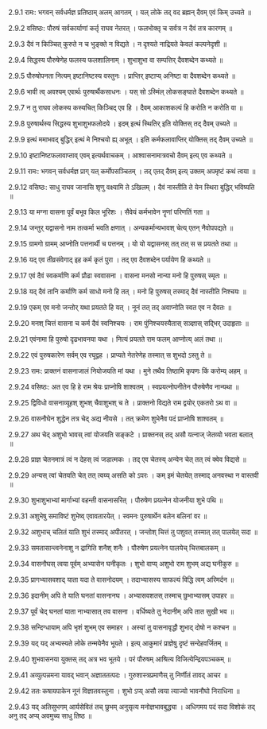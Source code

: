 2.9.1
रामः:
भगवन् सर्वधर्मज्ञ प्रतिष्ठाम् अलम् आगतम् ।
यल् लोके तद् वद ब्रह्मन् दैवम् एवं किम् उच्यते ॥


2.9.2
वसिष्ठः:
पौरुषं सर्वकार्याणां कर्तृ राघव नेतरत् ।
फलभोक्तृ च सर्वत्र न दैवं तत्र कारणम् ॥


2.9.3
दैवं न किञ्चित् कुरुते न च भुङ्क्ते न विद्यते ।
न दृश्यते नाद्रियते केवलं कल्पनेदृशी ॥


2.9.4
सिद्धस्य पौरुषेणेह फलस्य फलशालिनाम् ।
शुभाशुभा वा सम्पत्तिर् दैवशब्देन कथ्यते ॥


2.9.5
पौरुषोपनता नित्यम् इष्टानिष्टस्य वस्तुनः ।
प्राप्तिर् इष्टाप्य् अनिष्टा वा दैवशब्देन कथ्यते ॥


2.9.6
भावी त्व् अवश्यम् एवार्थः पुरुषार्थैकसाधनः ।
यस् सो ऽस्मिंल् लोकसङ्घाते दैवशब्देन कथ्यते ॥


2.9.7
न तु राघव लोकस्य कस्यचित् किञ्चिद् एव हि ।
दैवम् आकाशकल्पं हि करोति न करोति वा ॥


2.9.8
पुरुषार्थस्य सिद्धस्य शुभाशुभफलोदये ।
इदम् इत्थं स्थितिर् इति योक्तिस् तद् दैवम् उच्यते ॥


2.9.9
इत्थं ममाभवद् बुद्धिर् इत्थं मे निश्चयो ह्य् अभूत् ।
इति कर्मफलावाप्तिर् योक्तिस् तद् दैवम् उच्यते ॥


2.9.10
इष्टानिष्टफलावाप्ताव् एवम् इत्यर्थवाचकम् ।
आश्वासनामात्रवचो दैवम् इत्य् एव कथ्यते ॥


2.9.11
रामः:
भगवन् सर्वधर्मज्ञ प्राग् यत् कर्मोपसञ्चितम् ।
तद् एतद् दैवम् इत्य् उक्तम् अपमृष्टं कथं त्वया ॥


2.9.12
वसिष्ठः:
साधु राघव जानासि शृणु वक्ष्यामि ते ऽखिलम् ।
दैवं नास्तीति ते येन स्थिरा बुद्धिर् भविष्यति ॥


2.9.13
या मग्ना वासना पूर्वं बभूव किल भूरिशः ।
सैवेयं कर्मभावेन नॄणां परिणतिं गता ॥


2.9.14
जन्तुर् यद्वासनो नाम तत्कर्मा भवति क्षणात् ।
अन्यकर्मान्यभावश् चेत्य् एतन् नैवोपपद्यते ॥


2.9.15
ग्रामगो ग्रामम् आप्नोति पत्तनार्थी च पत्तनम् ।
यो यो यद्वासनस् तत् तत् स स प्रयतते तथा ॥


2.9.16
यद् एव तीव्रसंवेगाद् इह कर्म कृतं पुरा ।
तद् एव दैवशब्देन पर्यायेण हि कथ्यते ॥


2.9.17
एवं दैवं स्वकर्माणि कर्म प्रौढा स्ववासना ।
वासना मनसो नान्या मनो हि पुरुषस् स्मृतः ॥


2.9.18
यद् दैवं तानि कर्माणि कर्म साधो मनो हि तत् ।
मनो हि पुरुषस् तस्माद् दैवं नास्तीति निश्चयः ॥


2.9.19
एकम् एव मनो जन्तोर् यथा प्रयतते हि यत् ।
नूनं तत् तद् अवाप्नोति स्वत एव न दैवतः ॥


2.9.20
मनश् चित्तं वासना च कर्म दैवं स्वनिश्चयः ।
राम पुंनिश्चयस्यैतास् सञ्ज्ञास् सद्भिर् उदाहृताः ॥


2.9.21
एवंनामा हि पुरुषो दृढभावनया यथा ।
नित्यं प्रयतते राम फलम् आप्नोत्य् अलं तथा ॥


2.9.22
एवं पुरुषकारेण सर्वम् एव रघूद्वह ।
प्राप्यते नेतरेणेह तस्मात् स शुभदो ऽस्तु ते ॥


2.9.23
रामः:
प्राक्तनं वासनाजालं नियोजयति मां यथा ।
मुने तथैव तिष्ठामि कृपणः किं करोम्य् अहम् ॥


2.9.24
वसिष्ठः:
अत एव हि हे राम श्रेयः प्राप्नोषि शाश्वतम् ।
स्वप्रयत्नोपनीतेन पौरुषेणैव नान्यथा ॥


2.9.25
द्विविधो वासनाव्यूहश् शुभश् चैवाशुभश् च ते ।
प्राक्तनो विद्यते राम द्वयोर् एकतरो ऽथ वा ॥


2.9.26
वासनौघेन शुद्धेन तत्र चेद् अद्य नीयसे ।
तत् क्रमेण शुभेनैव पदं प्राप्नोषि शाश्वतम् ॥


2.9.27
अथ चेद् अशुभो भावस् त्वां योजयति सङ्कटे ।
प्राक्तनस् तद् असौ यत्नाज् जेतव्यो भवता बलात् ॥


2.9.28
प्राज्ञ चेतनमात्रं त्वं न देहस् त्वं जडात्मकः ।
तद् एव चेतस्य् अन्येन चेत् तत् त्वं क्वेव विद्यसे ॥


2.9.29
अन्यस् त्वां चेतयति चेत् तत् त्वय्य् असति को ऽपरः ।
कम् इमं चेतयेत् तस्माद् अनवस्था न वास्तवी ॥


2.9.30
शुभाशुभाभ्यां मार्गाभ्यां वहन्ती वासनासरित् ।
पौरुषेण प्रयत्नेन योजनीया शुभे पथि ॥


2.9.31
अशुभेषु समाविष्टं शुभेष्व् एवावतारयेत् ।
स्वमनः पुरुषार्थेन बलेन बलिनां वर ॥


2.9.32
अशुभाच् चलितं याति शुभं तस्माद् अपीतरत् ।
जन्तोश् चित्तं तु पशुवत् तस्मात् तत् पालयेत् सदा ॥


2.9.33
समतासान्त्वनेनाशु न द्रागिति शनैश् शनैः ।
पौरुषेण प्रयत्नेन पालयेच् चित्तबालकम् ॥


2.9.34
वासनौघस् त्वया पूर्वम् अभ्यासेन घनीकृतः ।
शुभो वाप्य् अशुभो राम शुभम् अद्य घनीकुरु ॥


2.9.35
प्रागभ्यासवशाद् याता यदा ते वासनोदयम् ।
तदाभ्यासस्य साफल्यं विद्धि त्वम् अरिमर्दन ॥


2.9.36
इदानीम् अपि ते याति घनतां वासनानघ ।
अभ्यासवशतस् तस्माच् छुभाभ्यासम् उपाहर ॥


2.9.37
पूर्वं चेद् घनतां याता नाभ्यासात् तव वासना ।
वर्धिष्यते तु नेदानीम् अपि तात सुखी भव ॥


2.9.38
सन्दिग्धायाम् अपि भृशं शुभम् एव समाहर ।
अस्यां तु वासनावृद्धौ शुभाद् दोषो न कश्चन ॥


2.9.39
यद् यद् अभ्यस्यते लोके तन्मयेनैव भूयते ।
इत्य् आकुमारं प्राज्ञेषु दृष्टं सन्देहवर्जितम् ॥


2.9.40
शुभवासनया युक्तस् तद् अत्र भव भूतये ।
परं पौरुषम् आश्रित्य विजित्येन्द्रियपञ्चकम् ॥


2.9.41
अव्युत्पन्नमना यावद् भवान् अज्ञाततत्पदः ।
गुरुशास्त्रप्रमाणैस् तु निर्णीतं तावद् आचर ॥


2.9.42
ततः कषायपाकेन नूनं विज्ञातवस्तुना ।
शुभो ऽप्य् असौ त्वया त्याज्यो भावनौघो निराधिना ॥


2.9.43
यद् अतिसुभगम् आर्यसेवितं तच् छुभम् अनुसृत्य मनोज्ञभावबुद्ध्या ।
अधिगमय पदं सदा विशोकं तद् अनु तद् अप्य् अवमुच्य साधु तिष्ठ ॥

